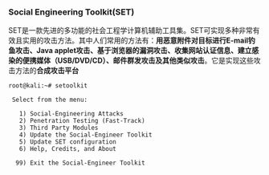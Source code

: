 ### Social Engineering Toolkit(SET)

SET是一款先进的多功能的社会工程学计算机辅助工具集。SET可实现多种非常有效且实用的攻击方法。其中人们常用的方法有：**用恶意附件对目标进行E-mail钓鱼攻击、Java applet攻击、基于浏览器的漏洞攻击、收集网站认证信息、建立感染的便携媒体（USB/DVD/CD）、邮件群发攻击及其他类似攻击**。它是实现这些攻击方法的**合成攻击平台**  
```
root@kali:~# setoolkit

 Select from the menu:

   1) Social-Engineering Attacks
   2) Penetration Testing (Fast-Track)
   3) Third Party Modules
   4) Update the Social-Engineer Toolkit
   5) Update SET configuration
   6) Help, Credits, and About

  99) Exit the Social-Engineer Toolkit
```